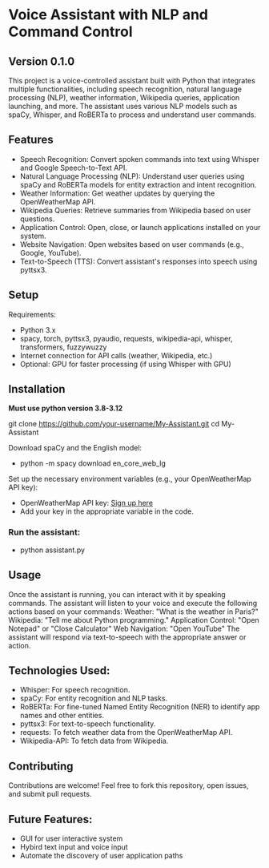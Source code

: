 # Voice Assistant with NLP and Command Control
## Version 0.1.0


This project is a voice-controlled assistant built with Python that integrates multiple functionalities, including speech recognition, natural language processing (NLP), weather information, Wikipedia queries, application launching, and more. The assistant uses various NLP models such as spaCy, Whisper, and RoBERTa to process and understand user commands.

## Features
- Speech Recognition: Convert spoken commands into text using Whisper and Google Speech-to-Text API.
- Natural Language Processing (NLP): Understand user queries using spaCy and RoBERTa models for entity extraction and intent recognition.
- Weather Information: Get weather updates by querying the OpenWeatherMap API.
- Wikipedia Queries: Retrieve summaries from Wikipedia based on user questions.
- Application Control: Open, close, or launch applications installed on your system.
- Website Navigation: Open websites based on user commands (e.g., Google, YouTube).
- Text-to-Speech (TTS): Convert assistant's responses into speech using pyttsx3.

## Setup
Requirements:
- Python 3.x
- spacy, torch, pyttsx3, pyaudio, requests, wikipedia-api, whisper, transformers, fuzzywuzzy
- Internet connection for API calls (weather, Wikipedia, etc.)
- Optional: GPU for faster processing (if using Whisper with GPU)

## Installation
**Must use python version 3.8-3.12**

git clone https://github.com/your-username/My-Assistant.git
cd My-Assistant

Download spaCy and the English model:
- python -m spacy download en_core_web_lg

Set up the necessary environment variables (e.g., your OpenWeatherMap API key):
- OpenWeatherMap API key: [Sign up here](https://home.openweathermap.org/users/sign_in)
- Add your key in the appropriate variable in the code.

### Run the assistant:
- python assistant.py

## Usage
Once the assistant is running, you can interact with it by speaking commands. The assistant will listen to your voice and execute the following actions based on your commands:
Weather: "What is the weather in Paris?"
Wikipedia: "Tell me about Python programming."
Application Control: "Open Notepad" or "Close Calculator"
Web Navigation: "Open YouTube"
The assistant will respond via text-to-speech with the appropriate answer or action.

## Technologies Used:
- Whisper: For speech recognition.
- spaCy: For entity recognition and NLP tasks.
- RoBERTa: For fine-tuned Named Entity Recognition (NER) to identify app names and other entities.
- pyttsx3: For text-to-speech functionality.
- requests: To fetch weather data from the OpenWeatherMap API.
- Wikipedia-API: To fetch data from Wikipedia.

## Contributing
Contributions are welcome! Feel free to fork this repository, open issues, and submit pull requests.

## Future Features:
- GUI for user interactive system
- Hybird text input and voice input
- Automate the discovery of user application paths


